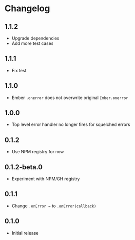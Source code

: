 # Changelog

## 1.1.2

- Upgrade dependencies
- Add more test cases

## 1.1.1

- Fix test

## 1.1.0

- Ember `.onerror` does not overwrite original `Ember.onerror`

## 1.0.0

- Top level error handler no longer fires for squelched errors

## 0.1.2

- Use NPM registry for now

## 0.1.2-beta.0

- Experiment with NPM/GH registry

## 0.1.1

- Change `.onError =` to `.onError(callback)`

## 0.1.0

- Initial release

